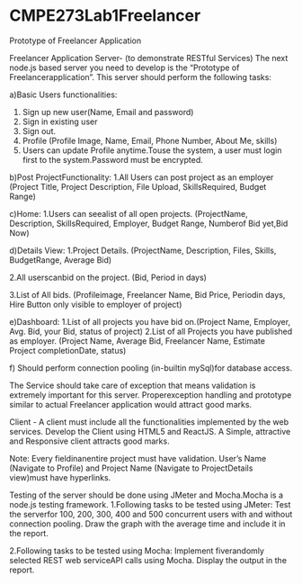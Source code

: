 # CMPE273Lab1Freelancer
Prototype of Freelancer Application

Freelancer Application Server- (to demonstrate RESTful Services)
The next node.js based server you need to develop is the “Prototype of Freelancerapplication”. 
This server should perform the following tasks:

a)Basic Users functionalities:
1. Sign up new user(Name, Email and password)
2. Sign in existing user
3. Sign out. 
4. Profile (Profile Image, Name, Email, Phone Number, About Me, skills)
5. Users can update Profile anytime.Touse the system, a user must login first to the system.Password must be encrypted.

b)Post ProjectFunctionality:
1.All Users can post project as an employer (Project Title, Project Description, File Upload, SkillsRequired, Budget Range)

c)Home:
1.Users can seealist of all open projects. 
(ProjectName, Description, SkillsRequired, Employer, Budget Range, Numberof Bid yet,Bid Now)

d)Details View:
1.Project Details. (ProjectName, Description, Files, Skills, BudgetRange, Average Bid)

2.All userscanbid on the project. (Bid, Period in days)

3.List of All bids. (Profileimage, Freelancer Name, Bid Price, Periodin days, Hire Button only visible to employer of project)

e)Dashboard:
1.List of all projects you have bid on.(Project Name, Employer, Avg. Bid, your Bid, status of project)
2.List of all Projects you have published as employer. (Project Name, Average Bid, Freelancer Name, Estimate Project completionDate, status)

f) Should perform connection pooling (in-builtin mySql)for database access.

The  Service  should  take  care  of  exception  that  means  validation  is  extremely  important  for  this server. Properexception  handling  and  prototype  similar  to  actual  Freelancer  application  would attract good marks.



Client -
A client must include all the functionalities implemented by the web services. Develop the Client using HTML5 and ReactJS. 
A Simple, attractive and Responsive client attracts good marks. 

Note: Every fieldinanentire project must have validation. 
User’s Name (Navigate to Profile) and Project Name (Navigate to ProjectDetails view)must have hyperlinks.

Testing of the server should be done using JMeter and Mocha.Mocha is a node.js testing framework.
1.Following tasks to be tested using JMeter: 
Test the serverfor 100, 200, 300, 400 and 500 concurrent users with and without connection pooling. 
Draw the graph with the average time and include it in the report.

2.Following tasks to be tested using Mocha: 
Implement fiverandomly selected REST web serviceAPI calls using Mocha. Display the output in the report.
